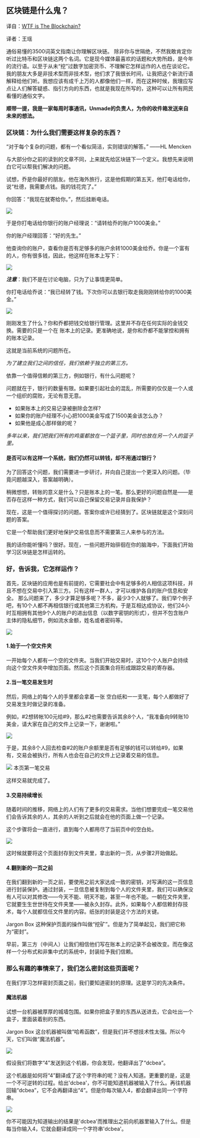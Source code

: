 ## 区块链是什么鬼？
译自：[WTF is The Blockchain?](https://hackernoon.com/wtf-is-the-blockchain-1da89ba19348)

译者：王瑶

通俗易懂的3500词英文指南让你理解区块链。
除非你与世隔绝，不然我敢肯定你听过比特币和区块链这两个名词。它是现今媒体最喜欢的话题和大势所趋，是今年的流行语。以至于从未“挖”过数字加密货币、不理解它怎样运作的人也在谈论它。我的朋友大多是非技术型而非技术型，他们求了我很长时间，让我把这个新流行语解释给他们听。我想应该有成千上万的人都像他们一样，而在这种时候，我理应写点让人们解答疑惑、指引方向的东西，也就是我现在所写的，这种可以让所有网民看懂的通俗文字。

**顺带一提，我是一家每周时事通讯，Unmade的负责人，为你的收件箱发送来自未来的想法。**

### 区块链：为什么我们需要这样复杂的东西？

“对于每个复杂的问题，都有一个看似简洁，实则错误的解答。” ——HL Mencken

与大部分你之前的读到的文章不同，上来就先给区块链下一个定义。我想先来说明白它可以帮我们解决的问题。

试想，乔是你最好的朋友。他在海外旅行，这是他假期的第五天，他打电话给你，说“杜德，我需要点钱。我的钱花完了。”

你回答：“我现在就寄给你。”，然后挂断电话。

![](images/106.jpg)

于是你打电话给你银行的账户经理说：“请转给乔的账户1000美金。”

你的账户经理回答：“好的先生。”

他查询你的账户，查看你是否有足够多的账户余转1000美金给乔。你是一个富有的人，你有很多钱，因此，他这样在账本上写下：

![](2.png)

***注意***：我们不是在讨论电脑，只为了让事情更简单。

你打电话给乔说：“我已经转了钱。下次你可以去银行取走我刚刚转给你的1000美金。”

![](3.png)

刚刚发生了什么？你和乔都把钱交给银行管理。这里并不存在任何实际的金钱交换。需要的只是一个在
账本上的记录。更准确地说，是你和乔都不能掌控和拥有的账本记录。

这就是当前系统的问题所在。

*为了建立我们之间的信任，我们依赖于独立的第三方。*

依靠一个值得信赖的第三方，例如银行，有什么问题呢？

问题就在于，银行的数量有限。如果要引起社会的混乱，所需要的仅仅是一个人或一个组织的腐败，无论有意无意。

* 如果账本上的交易记录被删除会怎样?
* 如果你的账户经理不小心把1000美金写成了1500美金该怎么办？
* 如果他是成心那样做的呢？

*多年以来，我们把我们所有的鸡蛋都放在一个篮子里，同时也放在另一个人的篮子里。*

#### 是否可以有这样一个系统，我们仍然可以转钱，却不用通过银行？

为了回答这个问题，我们需要进一步研讨，并向自己提出一个更深入的问题。（毕竟问题越深入，答案越明确）。

稍微想想，转账的意义是什么？只是账本上的一笔。那么更好的问题自然是——是否存在这样一种方式，我们可以自己保留交易记录并自我保护？

现在，这是一个值得探讨的问题。答案你或许已经猜到了。区块链就是这个深刻问题的答案。

它是一个帮助我们更好地保护交易信息而不需要第三人来参与的方法。

我的话你能听懂吗？很好。现在，一些问题开始徘徊在你的脑海中，下面我们开始学习区块链是怎样运转的。

### 好，告诉我，它怎样运作？

首先，区块链的应用也是有前提的，它需要社会中有足够多的人相信这项科技，并且不想在交易中引入第三方。只有这样一群人，才可以维护各自的账户信息和安全。
那么问题来了，多少才算足够多呢？不多，最少3个人就够了。我们举个例子吧，有10个人都不再相信银行或其他第三方机构，于是互相达成协议，他们24小时互相拥有其他9个人的账户的进出信息（以数字密钥的形式），但并不包含账户主体的隐私细节，例如流水金额，姓名或者密码等。

![](4.png)

#### 1.始于一个空文件夹
一开始每个人都有一个空的文件夹。当我们开始交易时，这10个个人账户会持续向这个空文件夹中增加页面。然后这个页面集合将形成跟踪交易的寄存器。

#### 2.当一笔交易发生时
然后，网络上的每个人的手里都会拿着一张
空白纸和一一支笔，每个人都做好了交易发生时做记录的准备。

例如，#2想转帐100元给#9，那么#2也需要告诉其余8个人，“我准备向9转账10美金，请大家在自己的文件上记录一下，谢谢啦。”

![](5.png)

于是，其余8个人回去检查#2的账户余额里是否有足够的钱可以转给#9，如果有，交易会被执行，所有人也会在自己的文件上记录着交易的信息。

![](6.png)
本页第一笔交易

这样交易就完成了。

#### 3.交易持续增长
随着时间的推移，网络上的人们有了更多的交易需求。当他们想要完成一笔交易他们会告诉其余的人，其余的人听到之后就会在他的页面上做一个记录。

这个步骤将会一直进行，直到每个人都用尽了当前页中的空白处。

![](7.png)

这时候就要将这个页面封存到文件夹里，拿出新的一页，从步骤2开始做起。

#### 4.翻到新的一页之前
在我们翻到新的一页之前，要使用之前大家达成一致的密钥，对写满的这一页信息进行封装保护。通过封装，一旦信息被复制到每个人的文件夹里，我们可以确保没有人可以对其修改——今天不能、明天不能，甚至一年也不能。一朝在文件夹里，它就要生生世世待在文件夹里——被永久封存。此外，如果每个人都信赖封存技术，每个人就都信任文件里的内容。纸张的封装是这个方法的关键。

Jargon Box
这种保护页面的操作叫做“挖矿”。但是为了简单起见，我们把它称为“密封”。

早前，第三方（中间人）让我们相信他们写在账本上的记录不会被改变。而在像这样一个分布式和非集中式的系统中，封装给予我们信赖。

### 那么有趣的事情来了，我们怎么密封这些页面呢？
在我们学习怎样密封页面之前，我们要知道密封的原理。这是学习的先决条件。

#### 魔法机器
试想一台机器被厚厚的城墙包围。如果你把盒子里的东西从送进去，它会吐出一个盒子，里面装着别的东西。

Jargon Box
这台机器被叫做“哈希函数”，但是我们并不想技术性太强。所以今天，它们叫做“魔法机器”。

![](8.png)

假设我们将数字“4”发送到这个机器，你会发现，他翻译出了“dcbea”。

这个机器是如何将“4”翻译成了这个字符串的呢？没有人知道。更重要的是，这是一个不可逆转的过程。给出'dcbea'，你不可能知道机器被输入了什么。再往机器回输“dcbea”，它不会再翻译出“4”。但是你每次输入4，都会翻译出同一个字符串。

![](9.png)

你不可能因为知道输出的结果是'dcbea'而推理出之前向机器里输入了什么。但是每当你输入4，它就会翻译成同一个字符串'dcbea'。

 
